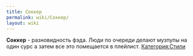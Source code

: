 ```yaml
---
title: Соккер
permalink: wiki/Соккер/
layout: wiki
---
```


**Соккер** - разновидность фэда. Люди по очереди делают музпупы на один
сурс а затем все это помещается в плейлист.
[Категория:Стили](Категория:Стили "wikilink")

